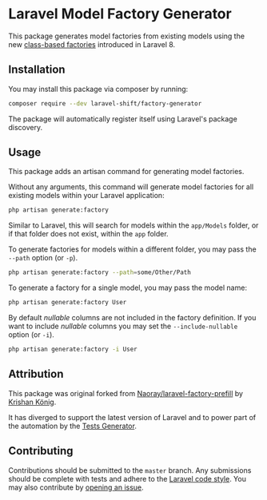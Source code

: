 # Laravel Model Factory Generator
This package generates model factories from existing models using the new [class-based factories](https://laravel.com/docs/8.x/database-testing#writing-factories) introduced in Laravel 8.


## Installation
You may install this package via composer by running:

```sh
composer require --dev laravel-shift/factory-generator
```

The package will automatically register itself using Laravel's package discovery.


## Usage
This package adds an artisan command for generating model factories.

Without any arguments, this command will generate model factories for all existing models within your Laravel application:

```sh
php artisan generate:factory
```

Similar to Laravel, this will search for models within the `app/Models` folder, or if that folder does not exist, within the `app` folder.

To generate factories for models within a different folder, you may pass the `--path` option (or `-p`).

```sh
php artisan generate:factory --path=some/Other/Path
```

To generate a factory for a single model, you may pass the model name:

```sh
php artisan generate:factory User
```

By default _nullable_ columns are not included in the factory definition. If you want to include _nullable_ columns you may set the `--include-nullable` option (or `-i`).

```sh
php artisan generate:factory -i User
```


## Attribution
This package was original forked from [Naoray/laravel-factory-prefill](https://github.com/Naoray/laravel-factory-prefill) by [Krishan König](https://github.com/Naoray).

It has diverged to support the latest version of Laravel and to power part of the automation by the [Tests Generator](https://laravelshift.com/laravel-test-generator).


## Contributing
Contributions should be submitted to the `master` branch. Any submissions should be complete with tests and adhere to the [Laravel code style](https://www.php-fig.org/psr/psr-2/). You may also contribute by [opening an issue](https://github.com/laravel-shift/factory-generator/issues).
